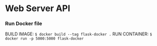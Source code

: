# Web Server API
### Run Docker file

BUILD IMAGE: `$ docker build --tag flask-docker .`
RUN CONTAINER: `$ docker run -p 5000:5000 flask-docker`